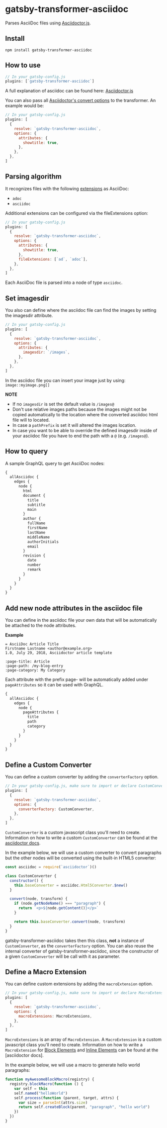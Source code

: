 # gatsby-transformer-asciidoc

Parses AsciiDoc files using [Asciidoctor.js](https://asciidoctor.org/docs/asciidoctor.js/).

## Install

`npm install gatsby-transformer-asciidoc`

## How to use

```javascript
// In your gatsby-config.js
plugins: [`gatsby-transformer-asciidoc`]
```

A full explanation of asciidoc can be found here: [Asciidoctor.js](https://github.com/asciidoctor/asciidoctor.js)

You can also pass all [Asciidoctor's convert options](https://asciidoctor-docs.netlify.app/asciidoctor.js/processor/convert-options/) to the transformer. An example would be:

```javascript
// In your gatsby-config.js
plugins: [
  {
    resolve: `gatsby-transformer-asciidoc`,
    options: {
      attributes: {
        showtitle: true,
      },
    },
  },
]
```

## Parsing algorithm

It recognizes files with the following [extensions](https://asciidoctor.org/docs/asciidoc-recommended-practices/#document-extension) as AsciiDoc:

- `adoc`
- `asciidoc`

Additional extensions can be configured via the fileExtensions option:

```javascript
// In your gatsby-config.js
plugins: [
  {
    resolve: `gatsby-transformer-asciidoc`,
    options: {
      attributes: {
        showtitle: true,
      },
      fileExtensions: [`ad`, `adoc`],
    },
  },
]
```

Each AsciiDoc file is parsed into a node of type `asciidoc`.

## Set imagesdir

You also can define where the asciidoc file can find the images by setting the imagesdir attribute.

```javascript
// In your gatsby-config.js
plugins: [
  {
    resolve: `gatsby-transformer-asciidoc`,
    options: {
      attributes: {
        imagesdir: `/images`,
      },
    },
  },
]
```

In the asciidoc file you can insert your image just by using:
`image::myimage.png[]`

**NOTE**

- If no `imagesdir` is set the default value is `/images@`
- Don't use relative images paths because the images might not be copied automatically to the location where the converted asciidoc html file will to located.
- In case a `pathPrefix` is set it will altered the images location.
- In case you want to be able to override the defined imagesdir inside of your asciidoc file you have to end the path with a `@` (e.g. `/images@`).

## How to query

A sample GraphQL query to get AsciiDoc nodes:

```graphql
{
  allAsciidoc {
    edges {
      node {
        html
        document {
          title
          subtitle
          main
        }
        author {
          fullName
          firstName
          lastName
          middleName
          authorInitials
          email
        }
        revision {
          date
          number
          remark
        }
      }
    }
  }
}
```

## Add new node attributes in the asciidoc file

You can define in the asciidoc file your own data that will be automatically be attached to the node attributes.

**Example**

```asciidoc
= AsciiDoc Article Title
Firstname Lastname <author@example.org>
1.0, July 29, 2018, Asciidoctor article template

:page-title: Article
:page-path: /my-blog-entry
:page-category: My Category

```

Each attribute with the prefix page- will be automatically added under `pageAttributes` so it can be used with GraphQL.

```graphql
{
  allAsciidoc {
    edges {
      node {
        pageAttributes {
          title
          path
          category
        }
      }
    }
  }
}
```

## Define a Custom Converter

You can define a custom converter by adding the `converterFactory` option.

```javascript
// In your gatsby-config.js, make sure to import or declare CustomConverter
plugins: [
  {
    resolve: `gatsby-transformer-asciidoc`,
    options: {
      converterFactory: CustomConverter,
    },
  },
]
```

`CustomConverter` is a custom javascript class you'll need to create. Information on how to write a custom `CustomConverter` can be found at the [asciidoctor docs](https://asciidoctor-docs.netlify.app/asciidoctor.js/extend/converter/custom-converter/).

In the example below, we will use a custom converter to convert paragraphs but the other nodes will be converted using the built-in HTML5 converter:

```javascript
const asciidoc = require(`asciidoctor`)()

class CustomConverter {
  constructor() {
    this.baseConverter = asciidoc.Html5Converter.$new()
  }

  convert(node, transform) {
    if (node.getNodeName() === "paragraph") {
      return `<p>${node.getContent()}</p>`
    }

    return this.baseConverter.convert(node, transform)
  }
}
```

gatsby-transformer-asciidoc takes then this class, **not** a instance of `CustomConverter`, as the `converterFactory` option.
You can also reuse the internal converter of gatsby-transformer-asciidoc, since the constructor of a given `CustomConverter` will be call with it as parameter.

## Define a Macro Extension

You can define custom extensions by adding the `macroExtension` option.

```javascript
// In your gatsby-config.js, make sure to import or declare MacroExtensions
plugins: [
  {
    resolve: `gatsby-transformer-asciidoc`,
    options: {
      macroExtensions: MacroExtensions,
    },
  },
]
```

`MacroExtensions` is an array of `MacroExtension`. A `MacroExtension` is a custom javascript class you'll need to create. Information on how to write a `MacroExtension` for [Block Elements](https://asciidoctor-docs.netlify.app/asciidoctor.js/extend/extensions/block-macro-processor/) and [Inline Elements](https://asciidoctor-docs.netlify.app/asciidoctor.js/extend/extensions/inline-macro-processor/i) can be found at the [asciidoctor docs].

In the example below, we will use a macro to generate hello world paragraphs:

```javascript
function myAwesomeBlockMacro(registry) {
  registry.blockMacro(function () {
    var self = this
    self.named("helloWorld")
    self.process(function (parent, target, attrs) {
      var size = parseInt(attrs.size)
      return self.createBlock(parent, "paragraph", "hello world")
    })
  })
}
```
